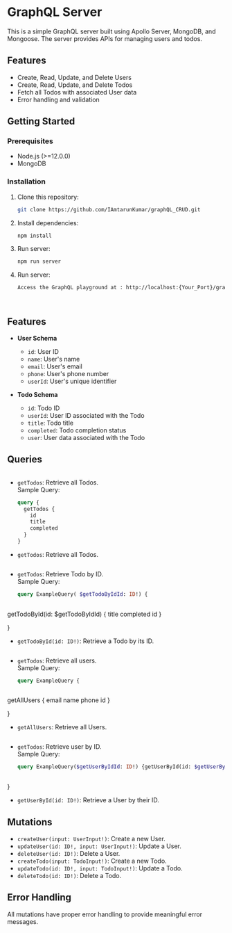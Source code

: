# GraphQL Server

This is a simple GraphQL server built using Apollo Server, MongoDB, and Mongoose. The server provides APIs for managing users and todos.

## Features

- Create, Read, Update, and Delete Users
- Create, Read, Update, and Delete Todos
- Fetch all Todos with associated User data
- Error handling and validation

## Getting Started

### Prerequisites

- Node.js (>=12.0.0)
- MongoDB

### Installation

1. Clone this repository:

   ```bash
   git clone https://github.com/IAmtarunKumar/graphQL_CRUD.git


2. Install dependencies:

   ```bash
   npm install

3. Run server:

   ```bash
   npm run server

4. Run server:

   ```bash
   Access the GraphQL playground at : http://localhost:{Your_Port}/graphql




## Features

- **User Schema**
  - `id`: User ID
  - `name`: User's name
  - `email`: User's email
  - `phone`: User's phone number
  - `userId`: User's unique identifier

- **Todo Schema**
  - `id`: Todo ID
  - `userId`: User ID associated with the Todo
  - `title`: Todo title
  - `completed`: Todo completion status
  - `user`: User data associated with the Todo

## Queries

<img src="./img//get_all_todo.png" alt="">

- `getTodos`: Retrieve all Todos.  
  Sample Query:

  ```graphql
  query {
    getTodos {
      id
      title
      completed
    }
  }
- `getTodos`: Retrieve all Todos.




<img src="./img//get_todo_by_id.png" alt="">

- `getTodos`: Retrieve Todo by ID.  
  Sample Query:

  ```graphql
  query ExampleQuery( $getTodoByIdId: ID!) {
 
getTodoById(id: $getTodoByIdId) {
  title
  completed 
  id
}
 
}
  
- `getTodoById(id: ID!)`: Retrieve a Todo by its ID.



<img src="./img//get_all_user.png" alt="">

- `getTodos`: Retrieve all users.  
  Sample Query:

  ```graphql
  query ExampleQuery {
 
getAllUsers {
  email
  name
  phone
  id
}
 
}
- `getAllUsers`: Retrieve all Users.

<img src="./img//get_user_by_id.png" alt="">

- `getTodos`: Retrieve user by ID.  
  Sample Query:

  ```graphql
  query ExampleQuery($getUserByIdId: ID!) {getUserById(id: $getUserByIdId) { name email phone id}
 
}
  
- `getUserById(id: ID!)`: Retrieve a User by their ID.

## Mutations

- `createUser(input: UserInput!)`: Create a new User.
- `updateUser(id: ID!, input: UserInput!)`: Update a User.
- `deleteUser(id: ID!)`: Delete a User.
- `createTodo(input: TodoInput!)`: Create a new Todo.
- `updateTodo(id: ID!, input: TodoInput!)`: Update a Todo.
- `deleteTodo(id: ID!)`: Delete a Todo.

## Error Handling

All mutations have proper error handling to provide meaningful error messages.



 

